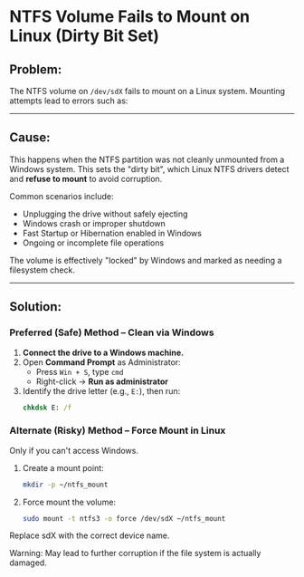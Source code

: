 # NTFS Volume Fails to Mount on Linux (Dirty Bit Set)

## Problem:

The NTFS volume on `/dev/sdX` fails to mount on a Linux system. Mounting attempts lead to errors such as:


---

## Cause:

This happens when the NTFS partition was not cleanly unmounted from a Windows system. This sets the "dirty bit", which Linux NTFS drivers detect and **refuse to mount** to avoid corruption.

Common scenarios include:
- Unplugging the drive without safely ejecting
- Windows crash or improper shutdown
- Fast Startup or Hibernation enabled in Windows
- Ongoing or incomplete file operations

The volume is effectively "locked" by Windows and marked as needing a filesystem check.

---

## Solution:

### **Preferred (Safe) Method – Clean via Windows**

1. **Connect the drive to a Windows machine.**
2. Open **Command Prompt** as Administrator:
   - Press `Win + S`, type `cmd`
   - Right-click → **Run as administrator**
3. Identify the drive letter (e.g., `E:`), then run:
   ```cmd
   chkdsk E: /f

### **Alternate (Risky) Method – Force Mount in Linux**

Only if you can't access Windows.

1. Create a mount point:
   ```bash
   mkdir -p ~/ntfs_mount
   ```

2. Force mount the volume:
   ```bash
   sudo mount -t ntfs3 -o force /dev/sdX ~/ntfs_mount
   ```

Replace sdX with the correct device name.

Warning: May lead to further corruption if the file system is actually damaged.

